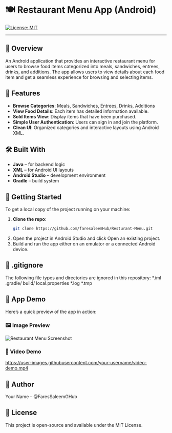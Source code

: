 # 🍽️ Restaurant Menu App (Android)
[![License: MIT](https://img.shields.io/badge/License-MIT-yellow.svg)](LICENSE)

---

## 📱 Overview
An Android application that provides an interactive restaurant menu for users to browse food items categorized into meals, sandwiches, entrees, drinks, and additions. The app allows users to view details about each food item and get a seamless experience for browsing and selecting items.

## 🎯 Features
- **Browse Categories**: Meals, Sandwiches, Entrees, Drinks, Additions
- **View Food Details**: Each item has detailed information available.
- **Sold Items View**: Display items that have been purchased.
- **Simple User Authentication**: Users can sign in and join the platform.
- **Clean UI**: Organized categories and interactive layouts using Android XML.

## 🛠️ Built With
- **Java** – for backend logic
- **XML** – for Android UI layouts
- **Android Studio** – development environment
- **Gradle** – build system

## 🚀 Getting Started
To get a local copy of the project running on your machine:
1. **Clone the repo**:
   ```bash
   git clone https://github.com/faresaleemHub/Resturant-Menu.git
2. Open the project in Android Studio and click Open an existing project.
3. Build and run the app either on an emulator or a connected Android device.

## 📂 .gitignore
The following file types and directories are ignored in this repository:
*.iml
.gradle/
build/
local.properties
*.log
*.tmp

## 📱 App Demo
Here’s a quick preview of the app in action:
### 🖼️ Image Preview
![Restaurant Menu Screenshot](assets/demo-image.png)

### 🎥 Video Demo
https://user-images.githubusercontent.com/your-username/video-demo.mp4

## 👤 Author
Your Name – @FaresSaleemGHub

## 📜 License
This project is open-source and available under the MIT License.
